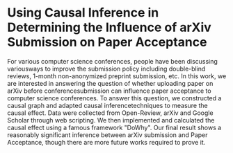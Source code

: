 # Using Causal Inference in Determining the Influence of arXiv Submission on Paper Acceptance


  For various computer science conferences, people have been discussing variousways to improve the submission policy including double-blind reviews, 1-month non-anonymized preprint submission, etc. In this work, we are interested in answering the question of whether uploading paper on arXiv before conferencesubmission can influence paper acceptance to computer science conferences. To answer this question, we constructed a causal graph and adapted causal inferencetechniques to measure the causal effect. Data were collected from Open-Review, arXiv and Google Scholar through web scripting. We then implemented and calculated the causal effect using a famous framework "DoWhy". Our final result shows a reasonably significant inference between arXiv submission and Paper Acceptance, though there are more future works required to prove it.
